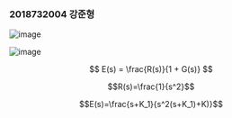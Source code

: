 ### 2018732004 강준형
![image](https://github.com/kangjunhyeong/Control-System4/assets/144297425/9f8a5336-effa-4939-aea4-36270de5a28b)  

![image](https://github.com/kangjunhyeong/Control-System4/assets/144297425/ce4fb29a-e2dd-4522-9dfb-37a8414de6f3)

$$ E(s) = \frac{R(s)}{1 + G(s)} $$  

$$R(s)=\frac{1}{s^2}$$  

$$E(s)=\frac{s+K_1}{s^2(s+K_1)+K)}$$
